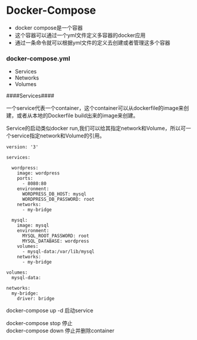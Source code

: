 # Docker-Compose #

- docker compose是一个容器    
- 这个容器可以通过一个yml文件定义多容器的docker应用    
- 通过一条命令就可以根据yml文件的定义去创建或者管理这多个容器    


### docker-compose.yml ###

- Services  
- Networks  
- Volumes  

####Services####

一个service代表一个container，这个container可以从dockerfile的image来创建，或者从本地的Dockerfile build出来的image来创建。   

Service的启动类似docker run,我们可以给其指定network和Volume，所以可一个service指定network和Volume的引用。


	version: '3'
	
	services:
	
	  wordpress:
	    image: wordpress
	    ports:
	      - 8080:80
	    environment:
	      WORDPRESS_DB_HOST: mysql
	      WORDPRESS_DB_PASSWORD: root
	    networks:
	      - my-bridge
	
	  mysql:
	    image: mysql
	    environment:
	      MYSQL_ROOT_PASSWORD: root
	      MYSQL_DATABASE: wordpress
	    volumes:
	      - mysql-data:/var/lib/mysql
	    networks:
	      - my-bridge
	
	volumes:
	  mysql-data:
	
	networks:
	  my-bridge:
	    driver: bridge

docker-compose up -d 启动service

docker-compose stop  停止  
docker-compose down  停止并删除container  

